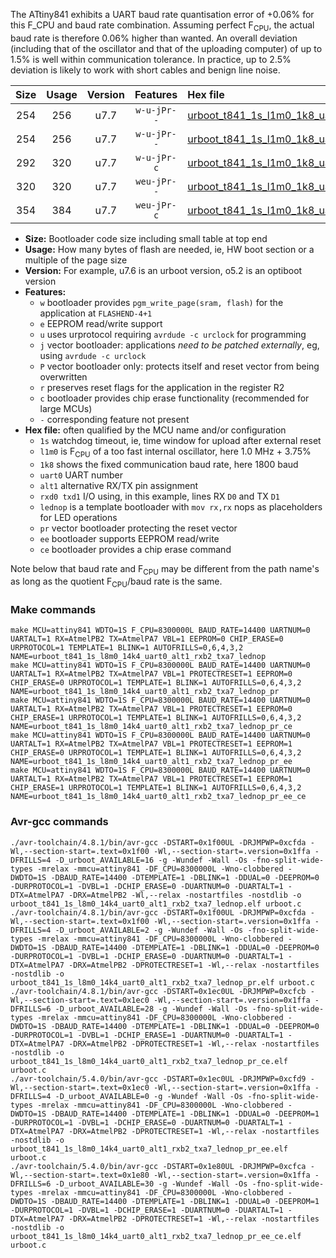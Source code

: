 The ATtiny841 exhibits a UART baud rate quantisation error of +0.06% for this F_CPU and baud rate combination. Assuming perfect F<sub>CPU</sub>, the actual baud rate is therefore 0.06% higher than wanted. An overall deviation (including that of the oscillator and that of the uploading computer) of up to 1.5% is well within communication tolerance. In practice, up to 2.5% deviation is likely to work with short cables and benign line noise.

|Size|Usage|Version|Features|Hex file|
|:-:|:-:|:-:|:-:|:--|
|254|256|u7.7|`w-u-jPr--`|[urboot_t841_1s_l1m0_1k8_uart0_alt1_rxb2_txa7_lednop.hex](https://raw.githubusercontent.com/stefanrueger/urboot.hex/main/u7.7/mcus/attiny841/watchdog_1_s/internal_oscillator_l%2B3.75%25/%2B1m000000_hz/%2B%2B%2B1k8_baud/uart0_alt1_rxb2_txa7/lednop/urboot_t841_1s_l1m0_1k8_uart0_alt1_rxb2_txa7_lednop.hex)|
|254|256|u7.7|`w-u-jPr--`|[urboot_t841_1s_l1m0_1k8_uart0_alt1_rxb2_txa7_lednop_pr.hex](https://raw.githubusercontent.com/stefanrueger/urboot.hex/main/u7.7/mcus/attiny841/watchdog_1_s/internal_oscillator_l%2B3.75%25/%2B1m000000_hz/%2B%2B%2B1k8_baud/uart0_alt1_rxb2_txa7/lednop/urboot_t841_1s_l1m0_1k8_uart0_alt1_rxb2_txa7_lednop_pr.hex)|
|292|320|u7.7|`w-u-jPr-c`|[urboot_t841_1s_l1m0_1k8_uart0_alt1_rxb2_txa7_lednop_pr_ce.hex](https://raw.githubusercontent.com/stefanrueger/urboot.hex/main/u7.7/mcus/attiny841/watchdog_1_s/internal_oscillator_l%2B3.75%25/%2B1m000000_hz/%2B%2B%2B1k8_baud/uart0_alt1_rxb2_txa7/lednop/urboot_t841_1s_l1m0_1k8_uart0_alt1_rxb2_txa7_lednop_pr_ce.hex)|
|320|320|u7.7|`weu-jPr--`|[urboot_t841_1s_l1m0_1k8_uart0_alt1_rxb2_txa7_lednop_pr_ee.hex](https://raw.githubusercontent.com/stefanrueger/urboot.hex/main/u7.7/mcus/attiny841/watchdog_1_s/internal_oscillator_l%2B3.75%25/%2B1m000000_hz/%2B%2B%2B1k8_baud/uart0_alt1_rxb2_txa7/lednop/urboot_t841_1s_l1m0_1k8_uart0_alt1_rxb2_txa7_lednop_pr_ee.hex)|
|354|384|u7.7|`weu-jPr-c`|[urboot_t841_1s_l1m0_1k8_uart0_alt1_rxb2_txa7_lednop_pr_ee_ce.hex](https://raw.githubusercontent.com/stefanrueger/urboot.hex/main/u7.7/mcus/attiny841/watchdog_1_s/internal_oscillator_l%2B3.75%25/%2B1m000000_hz/%2B%2B%2B1k8_baud/uart0_alt1_rxb2_txa7/lednop/urboot_t841_1s_l1m0_1k8_uart0_alt1_rxb2_txa7_lednop_pr_ee_ce.hex)|

- **Size:** Bootloader code size including small table at top end
- **Usage:** How many bytes of flash are needed, ie, HW boot section or a multiple of the page size
- **Version:** For example, u7.6 is an urboot version, o5.2 is an optiboot version
- **Features:**
  + `w` bootloader provides `pgm_write_page(sram, flash)` for the application at `FLASHEND-4+1`
  + `e` EEPROM read/write support
  + `u` uses urprotocol requiring `avrdude -c urclock` for programming
  + `j` vector bootloader: applications *need to be patched externally*, eg, using `avrdude -c urclock`
  + `P` vector bootloader only: protects itself and reset vector from being overwritten
  + `r` preserves reset flags for the application in the register R2
  + `c` bootloader provides chip erase functionality (recommended for large MCUs)
  + `-` corresponding feature not present
- **Hex file:** often qualified by the MCU name and/or configuration
  + `1s` watchdog timeout, ie, time window for upload after external reset
  + `l1m0` is F<sub>CPU</sub> of a too fast internal oscillator, here 1.0 MHz + 3.75%
  + `1k8` shows the fixed communication baud rate, here 1800 baud
  + `uart0` UART number
  + `alt1` alternative RX/TX pin assignment
  + `rxd0 txd1` I/O using, in this example, lines RX `D0` and TX `D1`
  + `lednop` is a template bootloader with `mov rx,rx` nops as placeholders for LED operations
  + `pr` vector bootloader protecting the reset vector
  + `ee` bootloader supports EEPROM read/write
  + `ce` bootloader provides a chip erase command


Note below that baud rate and F<sub>CPU</sub> may be different from the path name's as long as the quotient F<sub>CPU</sub>/baud rate is the same.

### Make commands
```
make MCU=attiny841 WDTO=1S F_CPU=8300000L BAUD_RATE=14400 UARTNUM=0 UARTALT=1 RX=AtmelPB2 TX=AtmelPA7 VBL=1 EEPROM=0 CHIP_ERASE=0 URPROTOCOL=1 TEMPLATE=1 BLINK=1 AUTOFRILLS=0,6,4,3,2 NAME=urboot_t841_1s_l8m0_14k4_uart0_alt1_rxb2_txa7_lednop
make MCU=attiny841 WDTO=1S F_CPU=8300000L BAUD_RATE=14400 UARTNUM=0 UARTALT=1 RX=AtmelPB2 TX=AtmelPA7 VBL=1 PROTECTRESET=1 EEPROM=0 CHIP_ERASE=0 URPROTOCOL=1 TEMPLATE=1 BLINK=1 AUTOFRILLS=0,6,4,3,2 NAME=urboot_t841_1s_l8m0_14k4_uart0_alt1_rxb2_txa7_lednop_pr
make MCU=attiny841 WDTO=1S F_CPU=8300000L BAUD_RATE=14400 UARTNUM=0 UARTALT=1 RX=AtmelPB2 TX=AtmelPA7 VBL=1 PROTECTRESET=1 EEPROM=0 CHIP_ERASE=1 URPROTOCOL=1 TEMPLATE=1 BLINK=1 AUTOFRILLS=0,6,4,3,2 NAME=urboot_t841_1s_l8m0_14k4_uart0_alt1_rxb2_txa7_lednop_pr_ce
make MCU=attiny841 WDTO=1S F_CPU=8300000L BAUD_RATE=14400 UARTNUM=0 UARTALT=1 RX=AtmelPB2 TX=AtmelPA7 VBL=1 PROTECTRESET=1 EEPROM=1 CHIP_ERASE=0 URPROTOCOL=1 TEMPLATE=1 BLINK=1 AUTOFRILLS=0,6,4,3,2 NAME=urboot_t841_1s_l8m0_14k4_uart0_alt1_rxb2_txa7_lednop_pr_ee
make MCU=attiny841 WDTO=1S F_CPU=8300000L BAUD_RATE=14400 UARTNUM=0 UARTALT=1 RX=AtmelPB2 TX=AtmelPA7 VBL=1 PROTECTRESET=1 EEPROM=1 CHIP_ERASE=1 URPROTOCOL=1 TEMPLATE=1 BLINK=1 AUTOFRILLS=0,6,4,3,2 NAME=urboot_t841_1s_l8m0_14k4_uart0_alt1_rxb2_txa7_lednop_pr_ee_ce
```

### Avr-gcc commands
```
./avr-toolchain/4.8.1/bin/avr-gcc -DSTART=0x1f00UL -DRJMPWP=0xcfda -Wl,--section-start=.text=0x1f00 -Wl,--section-start=.version=0x1ffa -DFRILLS=4 -D_urboot_AVAILABLE=16 -g -Wundef -Wall -Os -fno-split-wide-types -mrelax -mmcu=attiny841 -DF_CPU=8300000L -Wno-clobbered -DWDTO=1S -DBAUD_RATE=14400 -DTEMPLATE=1 -DBLINK=1 -DDUAL=0 -DEEPROM=0 -DURPROTOCOL=1 -DVBL=1 -DCHIP_ERASE=0 -DUARTNUM=0 -DUARTALT=1 -DTX=AtmelPA7 -DRX=AtmelPB2 -Wl,--relax -nostartfiles -nostdlib -o urboot_t841_1s_l8m0_14k4_uart0_alt1_rxb2_txa7_lednop.elf urboot.c
./avr-toolchain/4.8.1/bin/avr-gcc -DSTART=0x1f00UL -DRJMPWP=0xcfda -Wl,--section-start=.text=0x1f00 -Wl,--section-start=.version=0x1ffa -DFRILLS=4 -D_urboot_AVAILABLE=2 -g -Wundef -Wall -Os -fno-split-wide-types -mrelax -mmcu=attiny841 -DF_CPU=8300000L -Wno-clobbered -DWDTO=1S -DBAUD_RATE=14400 -DTEMPLATE=1 -DBLINK=1 -DDUAL=0 -DEEPROM=0 -DURPROTOCOL=1 -DVBL=1 -DCHIP_ERASE=0 -DUARTNUM=0 -DUARTALT=1 -DTX=AtmelPA7 -DRX=AtmelPB2 -DPROTECTRESET=1 -Wl,--relax -nostartfiles -nostdlib -o urboot_t841_1s_l8m0_14k4_uart0_alt1_rxb2_txa7_lednop_pr.elf urboot.c
./avr-toolchain/4.8.1/bin/avr-gcc -DSTART=0x1ec0UL -DRJMPWP=0xcfcb -Wl,--section-start=.text=0x1ec0 -Wl,--section-start=.version=0x1ffa -DFRILLS=6 -D_urboot_AVAILABLE=28 -g -Wundef -Wall -Os -fno-split-wide-types -mrelax -mmcu=attiny841 -DF_CPU=8300000L -Wno-clobbered -DWDTO=1S -DBAUD_RATE=14400 -DTEMPLATE=1 -DBLINK=1 -DDUAL=0 -DEEPROM=0 -DURPROTOCOL=1 -DVBL=1 -DCHIP_ERASE=1 -DUARTNUM=0 -DUARTALT=1 -DTX=AtmelPA7 -DRX=AtmelPB2 -DPROTECTRESET=1 -Wl,--relax -nostartfiles -nostdlib -o urboot_t841_1s_l8m0_14k4_uart0_alt1_rxb2_txa7_lednop_pr_ce.elf urboot.c
./avr-toolchain/5.4.0/bin/avr-gcc -DSTART=0x1ec0UL -DRJMPWP=0xcfd9 -Wl,--section-start=.text=0x1ec0 -Wl,--section-start=.version=0x1ffa -DFRILLS=4 -D_urboot_AVAILABLE=0 -g -Wundef -Wall -Os -fno-split-wide-types -mrelax -mmcu=attiny841 -DF_CPU=8300000L -Wno-clobbered -DWDTO=1S -DBAUD_RATE=14400 -DTEMPLATE=1 -DBLINK=1 -DDUAL=0 -DEEPROM=1 -DURPROTOCOL=1 -DVBL=1 -DCHIP_ERASE=0 -DUARTNUM=0 -DUARTALT=1 -DTX=AtmelPA7 -DRX=AtmelPB2 -DPROTECTRESET=1 -Wl,--relax -nostartfiles -nostdlib -o urboot_t841_1s_l8m0_14k4_uart0_alt1_rxb2_txa7_lednop_pr_ee.elf urboot.c
./avr-toolchain/5.4.0/bin/avr-gcc -DSTART=0x1e80UL -DRJMPWP=0xcfca -Wl,--section-start=.text=0x1e80 -Wl,--section-start=.version=0x1ffa -DFRILLS=6 -D_urboot_AVAILABLE=30 -g -Wundef -Wall -Os -fno-split-wide-types -mrelax -mmcu=attiny841 -DF_CPU=8300000L -Wno-clobbered -DWDTO=1S -DBAUD_RATE=14400 -DTEMPLATE=1 -DBLINK=1 -DDUAL=0 -DEEPROM=1 -DURPROTOCOL=1 -DVBL=1 -DCHIP_ERASE=1 -DUARTNUM=0 -DUARTALT=1 -DTX=AtmelPA7 -DRX=AtmelPB2 -DPROTECTRESET=1 -Wl,--relax -nostartfiles -nostdlib -o urboot_t841_1s_l8m0_14k4_uart0_alt1_rxb2_txa7_lednop_pr_ee_ce.elf urboot.c
```

